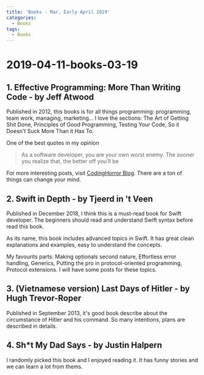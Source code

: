 ```yaml
---
title: 'Books - Mar, Early April 2019'
categories:
  - Books
tags:
  - Books
---
```


# 2019-04-11-books-03-19

## 1. Effective Programming: More Than Writing Code - by Jeff Atwood

Published in 2012, this books is for all things programming: programming, team work, managing, marketing... I love the sections: The Art of Getting Shit Done, Principles of Good Programming, Testing Your Code, So it Doesn't Suck More Than it Has To.

One of the best quotes in my opinion

> As a software developer, you are your own worst enemy. The sooner you realize that, the better off you'll be

For more interesting posts, visit [CodingHorror Blog](https://blog.codinghorror.com/). There are a ton of things can change your mind.

## 2. Swift in Depth - by Tjeerd in 't Veen

Published in December 2018, I think this is a must-read book for Swift developer. The beginners should read and understand Swift syntax before read this book.

As its name, this book includes advanced topics in Swift. It has great clean explanations and examples, easy to understand the concepts.

My favourits parts: Making optionals second nature, Effortless error handling, Generics, Putting the pro in protocol-oriented programming, Protocol extensions. I will have some posts for these topics.

## 3.  \(Vietnamese version\) Last Days of Hitler - by Hugh Trevor-Roper

Published in September 2013, it's good book describe about the circumstance of Hitler and his command. So many intentions, plans are described in details.

## 4. Sh\*t My Dad Says - by Justin Halpern

I randomly picked this book and I enjoyed reading it. It has funny stories and we can learn a lot from thems.

